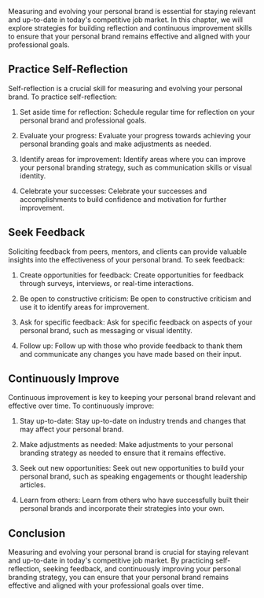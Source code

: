 
Measuring and evolving your personal brand is essential for staying relevant and up-to-date in today's competitive job market. In this chapter, we will explore strategies for building reflection and continuous improvement skills to ensure that your personal brand remains effective and aligned with your professional goals.

Practice Self-Reflection
------------------------

Self-reflection is a crucial skill for measuring and evolving your personal brand. To practice self-reflection:

1. Set aside time for reflection: Schedule regular time for reflection on your personal brand and professional goals.

2. Evaluate your progress: Evaluate your progress towards achieving your personal branding goals and make adjustments as needed.

3. Identify areas for improvement: Identify areas where you can improve your personal branding strategy, such as communication skills or visual identity.

4. Celebrate your successes: Celebrate your successes and accomplishments to build confidence and motivation for further improvement.

Seek Feedback
-------------

Soliciting feedback from peers, mentors, and clients can provide valuable insights into the effectiveness of your personal brand. To seek feedback:

1. Create opportunities for feedback: Create opportunities for feedback through surveys, interviews, or real-time interactions.

2. Be open to constructive criticism: Be open to constructive criticism and use it to identify areas for improvement.

3. Ask for specific feedback: Ask for specific feedback on aspects of your personal brand, such as messaging or visual identity.

4. Follow up: Follow up with those who provide feedback to thank them and communicate any changes you have made based on their input.

Continuously Improve
--------------------

Continuous improvement is key to keeping your personal brand relevant and effective over time. To continuously improve:

1. Stay up-to-date: Stay up-to-date on industry trends and changes that may affect your personal brand.

2. Make adjustments as needed: Make adjustments to your personal branding strategy as needed to ensure that it remains effective.

3. Seek out new opportunities: Seek out new opportunities to build your personal brand, such as speaking engagements or thought leadership articles.

4. Learn from others: Learn from others who have successfully built their personal brands and incorporate their strategies into your own.

Conclusion
----------

Measuring and evolving your personal brand is crucial for staying relevant and up-to-date in today's competitive job market. By practicing self-reflection, seeking feedback, and continuously improving your personal branding strategy, you can ensure that your personal brand remains effective and aligned with your professional goals over time.

